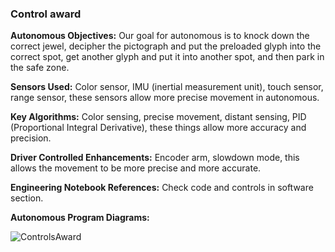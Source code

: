### Control award
**Autonomous Objectives:** Our goal for autonomous is to knock down the correct jewel, decipher the pictograph and put the preloaded glyph into the correct spot, get another glyph and put it into another spot, and then park in the safe zone.

**Sensors Used:** Color sensor, IMU (inertial measurement unit), touch sensor, range sensor, these sensors allow more precise movement in autonomous.

**Key Algorithms:** Color sensing, precise movement, distant sensing, PID (Proportional Integral Derivative), these things allow more accuracy and precision.

**Driver Controlled Enhancements:** Encoder arm, slowdown mode, this allows the movement to be more precise and more accurate.

**Engineering Notebook References:** Check code and controls in software section. 

**Autonomous Program Diagrams:**

![ControlsAward](https://github.com/ftccats/ftccats.github.io/blob/master/ControlsAward.PNG)
